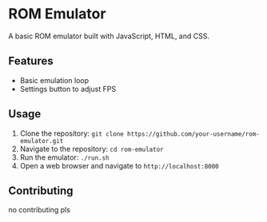 # ROM Emulator

A basic ROM emulator built with JavaScript, HTML, and CSS.

## Features

* Basic emulation loop
* Settings button to adjust FPS

## Usage

1. Clone the repository: `git clone https://github.com/your-username/rom-emulator.git`
2. Navigate to the repository: `cd rom-emulator`
3. Run the emulator: `./run.sh`
4. Open a web browser and navigate to `http://localhost:8000`

## Contributing

no contributing pls 
